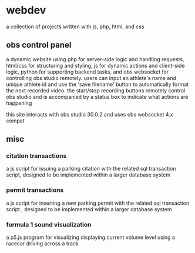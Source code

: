 # webdev

a collection of projects written with js, php, html, and css

## obs control panel

a dynamic website using php for server-side logic and handling requests, html/css for structuring and styling, js for dynamic actions and client-side logic, python for supporting backend tasks, and obs websocket for controlling obs studio remotely. users can input an athlete's name and unique athlete id and use the 'save filename' button to automatically format the next recorded video. the start/stop recording buttons remotely control obs studio and is accompanied by a status box to indicate what actions are happening

this site interacts with obs studio 30.0.2 and uses obs websocket 4.x compat

## misc

### citation transactions

a js script for issuing a parking citation with the related sql transaction script, designed to be implemented within a larger database system

### permit transactions

a js script for inserting a new parking permit with the related sql transaction script , designed to be implemented within a larger database system

### formula 1 sound visualization

a p5.js program for visualizing displaying current volume level using a racecar driving across a track
